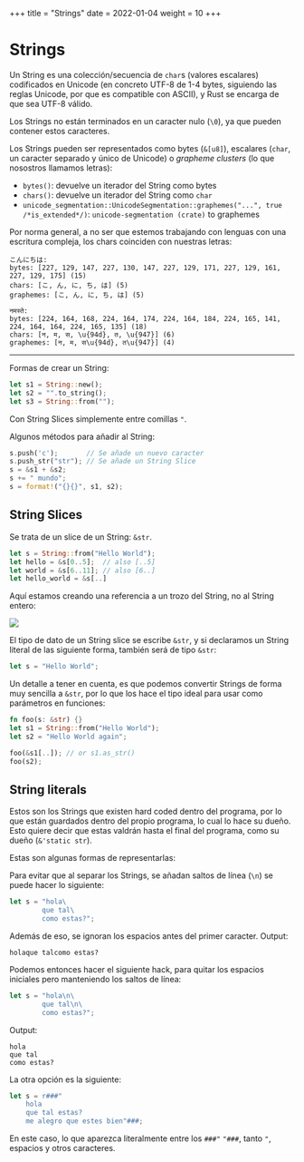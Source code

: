 +++
title = "Strings"
date = 2022-01-04
weight = 10
+++

# Strings
Un String es una colección/secuencia de `char`s (valores escalares) codificados
en Unicode (en concreto UTF-8 de 1-4 bytes, siguiendo las reglas Unicode, por
que es compatible con ASCII), y Rust se encarga de que sea UTF-8 válido.

Los Strings no están terminados en un caracter nulo (`\0`), ya que pueden
contener estos caracteres.

Los Strings pueden ser representados como bytes (`&[u8]`), escalares (`char`,
un caracter separado y único de Unicode) o _grapheme clusters_ (lo que nosostros
llamamos letras):
+ `bytes()`: devuelve un iterador del String como bytes
+ `chars()`: devuelve un iterador del String como `char`
+ `unicode_segmentation::UnicodeSegmentation::graphemes("...", true /*is_extended*/)`:
`unicode-segmentation (crate)` to graphemes

Por norma general, a no ser que estemos trabajando con lenguas con una escritura
compleja, los chars coinciden con nuestras letras:

```
こんにちは:
bytes: [227, 129, 147, 227, 130, 147, 227, 129, 171, 227, 129, 161, 227, 129, 175] (15)
chars: [こ, ん, に, ち, は] (5)
graphemes: [こ, ん, に, ち, は] (5)

नमस्ते:
bytes: [224, 164, 168, 224, 164, 174, 224, 164, 184, 224, 165, 141, 224, 164, 164, 224, 165, 135] (18)
chars: [न, म, स, \u{94d}, त, \u{947}] (6)
graphemes: [न, म, स\u{94d}, त\u{947}] (4)
```

--------------------------------------------------------------------------------

Formas de crear un String:

```rs
let s1 = String::new();
let s2 = "".to_string();
let s3 = String::from("");
```

Con String Slices simplemente entre comillas `"`.

Algunos métodos para añadir al String:

```rs
s.push('c');       // Se añade un nuevo caracter
s.push_str("str"); // Se añade un String Slice
s = &s1 + &s2;
s += " mundo";
s = format!("{}{}", s1, s2);
```

##  String Slices
Se trata de un slice de un String: `&str`.

```rs
let s = String::from("Hello World");
let hello = &s[0..5];  // also [..5]
let world = &s[6..11]; // also [6..]
let hello_world = &s[..]
```

Aquí estamos creando una referencia a un trozo del String, no al String entero:

![](https://doc.rust-lang.org/book/img/trpl04-06.svg)

El tipo de dato de un String slice se escribe `&str`, y si declaramos un String
literal de las siguiente forma, también será de tipo `&str`:

```rs
let s = "Hello World";
```

Un detalle a tener en cuenta, es que podemos convertir Strings de forma muy
sencilla a `&str`, por lo que los hace el tipo ideal para usar como parámetros
en funciones:

```rs
fn foo(s: &str) {}
let s1 = String::from("Hello World");
let s2 = "Hello World again";

foo(&s1[..]); // or s1.as_str()
foo(s2);
```

## String literals
Estos son los Strings que existen hard coded dentro del programa, por lo que
están guardados dentro del propio programa, lo cual lo hace su dueño. Esto
quiere decir que estas valdrán hasta el final del programa, como su dueño
(`&'static str`).

Estas son algunas formas de representarlas:

Para evitar que al separar los Strings, se añadan saltos de línea (`\n`) se
puede hacer lo siguiente:

```rs
let s = "hola\
        que tal\
        como estas?";
```

Además de eso, se ignoran los espacios antes del primer caracter. Output:

```
holaque talcomo estas?
```

Podemos entonces hacer el siguiente hack, para quitar los espacios iniciales
pero manteniendo los saltos de línea:

```rs
let s = "hola\n\
        que tal\n\
        como estas?";
```

Output:

```
hola
que tal
como estas?
```

La otra opción es la siguiente:

```rs
let s = r###"
    hola
    que tal estas?
    me alegro que estes bien"###;
```

En este caso, lo que aparezca literalmente entre los `###"` `"###`, tanto `"`,
espacios y otros caracteres.
